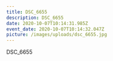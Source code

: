 ```yaml
---
title: DSC_6655
description: DSC_6655
date: 2020-10-07T10:14:31.985Z
event_date: 2020-10-07T10:14:32.047Z
picture: /images/uploads/dsc_6655.jpg
---
```

DSC_6655